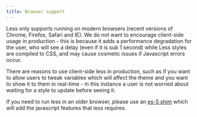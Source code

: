 ```yaml
---
title: Browser support
---
```


Less only supports running on modern browsers (recent versions of Chrome, Firefox, Safari and IE). We do not want to encourage client-side usage in production - this is because it adds a performance degradation for the user, who will see a delay (even if it is sub 1 second) while Less styles are compiled to CSS, and may cause cosmetic issues if Javascript errors occur.

There are reasons to use client-side less in production, such as if you want to allow users to tweak variables which will affect the theme and you want to show it to them in real-time - in this instance a user is not worried about waiting for a style to update before seeing it.

If you need to run less in an older browser, please use an [es-5 shim](https://github.com/kriskowal/es5-shim) which will add the javascript features that less requires.
